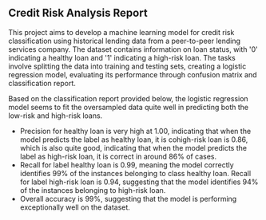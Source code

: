 ## Credit Risk Analysis Report

This project aims to develop a machine learning model for credit risk classification using historical lending data from a peer-to-peer lending services company. The dataset contains information on loan status, with '0' indicating a healthy loan and '1' indicating a high-risk loan. The tasks involve splitting the data into training and testing sets, creating a logistic regression model, evaluating its performance through confusion matrix and classification report.

Based on the classification report provided below, the logistic regression model seems to fit the oversampled data quite well in predicting both the low-risk and high-risk loans.

- Precision for healthy loan is very high at 1.00, indicating that when the model predicts the label as healthy loan, it is cohigh-risk loan is 0.86, which is also quite good, indicating that when the model predicts the label as high-risk loan, it is correct in around 86% of cases.
- Recall for label healthy loan is 0.99, meaning the model correctly identifies 99% of the instances belonging to class healthy loan. Recall for label high-risk loan is 0.94, suggesting that the model identifies 94% of the instances belonging to high-risk loan.
- Overall accuracy is 99%, suggesting that the model is performing exceptionally well on the dataset.
